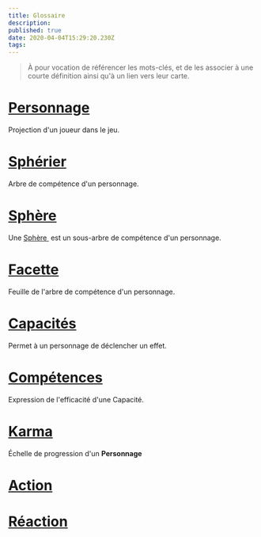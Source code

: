 ```yaml
---
title: Glossaire
description: 
published: true
date: 2020-04-04T15:29:20.230Z
tags: 
---
```


> À pour vocation de référencer les mots-clés, et de les associer à une courte définition ainsi qu'à un lien vers leur carte. 

# [Personnage](https://trello.com/c/j5txrEnh) 
Projection d'un joueur dans le jeu.

# [Sphérier](https://trello.com/c/bNZnhEeY) 
Arbre de compétence d'un personnage. 

# [Sphère](https://trello.com/c/ZJVIytbL) 
Une [Sphère](/spherier/reference/regles/spheres)[&nbsp;](https://trello.com/c/ZJVIytbL) est un sous-arbre de compétence d'un personnage. 

# [Facette](https://trello.com/c/nNBTIelT)
Feuille de l'arbre de compétence d'un personnage. 

# [Capacités](https://trello.com/c/EUJsvYrZ)
Permet à un personnage de déclencher un effet. 

# [Compétences](https://trello.com/c/udzuobSo)
Expression de l'efficacité d'une Capacité.

# [Karma](https://trello.com/c/Fv26adNT)
Échelle de progression d'un **Personnage**

# [Action](https://trello.com/c/MPbgE0oE)

# [Réaction](https://trello.com/c/vcCvdkOI)